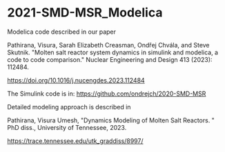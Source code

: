 # 2021-SMD-MSR_Modelica

Modelica code described in our paper

Pathirana, Visura, Sarah Elizabeth Creasman, Ondřej Chvála, and Steve Skutnik. "Molten salt reactor system dynamics in simulink and modelica, a code to code comparison." Nuclear Engineering and Design 413 (2023): 112484.

https://doi.org/10.1016/j.nucengdes.2023.112484

The Simulink code is in: https://github.com/ondrejch/2020-SMD-MSR

Detailed modeling approach is described in 

Pathirana, Visura Umesh, "Dynamics Modeling of Molten Salt Reactors. " PhD diss., University of Tennessee, 2023.

https://trace.tennessee.edu/utk_graddiss/8997/


